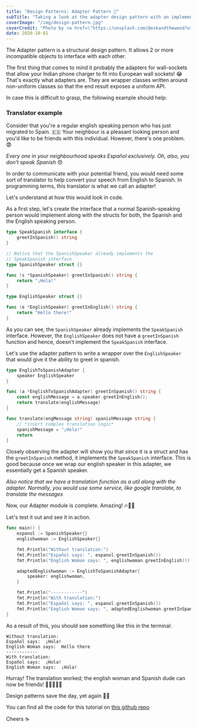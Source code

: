 ```yaml
---
title: "Design Patterns: Adapter Pattern 🔌"
subTitle: "Taking a look at the adapter design pattern with an implementation in go"
coverImage: "/img/design-pattern.jpg"
coverCredit: "Photo by <a href=\"https://unsplash.com/@eskandthewood?utm_source=unsplash&amp;utm_medium=referral&amp;utm_content=creditCopyText\">Silvio Kundt</a> on <a href=\"https://unsplash.com/s/photos/pattern?utm_source=unsplash&amp;utm_medium=referral&amp;utm_content=creditCopyText\">Unsplash</a>"
date: 2020-10-01
---
```


The Adapter pattern is a structural design pattern. It allows 2 or more incompatible objects to interface with each other.

The first thing that comes to mind it probably the adapters for wall-sockets that allow your Indian phone charger to fit into European wall sockets! 😂 That's exactly what adapters are. They are wrapper classes written around non-uniform classes so that the end result exposes a uniform API.

In case this is difficult to grasp, the following example should help:

### Translator example

Consider that you're a regular english speaking person who has just migrated to Spain. 🇪🇸
Your neighbour is a pleasant looking person and you'd like to be friends with this individual. However, there's one problem. 😨

_Every one in your neighbourhood speaks Español exclusively. Oh, also, you don't speak Spanish_ 😞

In order to communicate with your potential friend, you would need some sort of translator to help convert your speech from English to Spanish. In programming terms, this translator is what we call an adapter!

Let's understand at how this would look in code.

As a first step, let's create the interface that a normal Spanish-speaking person would implement along with the structs for both, the Spanish and the English speaking person.

```go
type SpeakSpanish interface {
    greetInSpanish() string
}

// Notice that the SpanishSpeaker already implements the
// SpeakSpanish interface
type SpanishSpeaker struct {}

func (s *SpanishSpeaker) greetInSpanish() string {
    return "¡Hola!"
}

type EnglishSpeaker struct {}

func (e *EnglishSpeaker) greetInEnglish() string {
    return "Hello there!"
}
```

As you can see, the `SpanishSpeaker` already implements the `SpeakSpanish` interface. However, the `EnglishSpeaker` does not have a `greetInSpanish` function and hence, doesn't implement the `SpeakSpanish` interface.

Let's use the adapter pattern to write a wrapper over the `EnglishSpeaker` that would give it the ability to greet in spanish.

```go
type EnglishToSpanishAdapter {
    speaker EnglishSpeaker
}

func (a *EnglishToSpanishAdapter) greetInSpanish() string {
    const englishMessage = a.speaker.greetInEnglish();
    return translate(englishMessage)
}

func translate(engMessage string) spanishMessage string {
    // *insert complex translation logic*
    spanishMessage = "¡Hola!"
    return
}
```

Closely observing the adapter will show you that since it is a struct and has the `greetInSpanish` method, it implements the `SpeakSpanish` interface. This is good because once we wrap our english speaker in this adapter, we essentially get a Spanish speaker.

_Also notice that we have a translation function as a util along with the adapter. Normally, you would use some service, like google translate, to translate the messages_

Now, our Adapter module is complete. Amazing! 🔥🤘🏽

Let's test it out and see it in action.

```go
func main() {
    espanol := SpanishSpeaker{}
    englishwoman := EnglishSpeaker{}

    fmt.Println("Without translation:")
    fmt.Println("Español says: ", espanol.greetInSpanish())
    fmt.Println("English Woman says: ", englishwoman.greetInEnglish())

    adaptedEnglishwoman := EnglishToSpanishAdapter{
        speaker: englishwoman,
    }

    fmt.Println("------------")
    fmt.Println("With translation:")
    fmt.Println("Español says: ", espanol.greetInSpanish())
    fmt.Println("English Woman says: ", adaptedEnglishwoman.greetInSpanish())
}
```

As a result of this, you should see something like this in the terminal:

```text
Without translation:
Español says:  ¡Hola!
English Woman says:  Hello there
------------
With translation:
Español says:  ¡Hola!
English Woman says:  ¡Hola!
```

Hurray! The translation worked; the english woman and Spanish dude can now be friends! 👩🏻‍🤝‍👨🏾

Design patterns save the day, yet again 🚀😁

You can find all the code for this tutorial on [this github repo](https://github.com/shubhamzanwar/design-patterns)

Cheers ☕️
